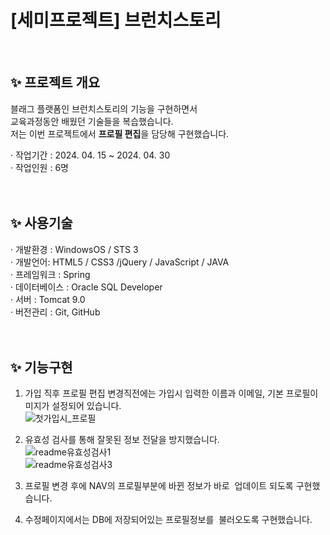 <html>
  <h1> [세미프로젝트] 브런치스토리</h1>
  <br>

  <h2>✨ 프로젝트 개요</h2>
  블래그 플랫폼인 브런치스토리의 기능을 구현하면서<br>
  교육과정동안 배웠던 기술들을 복습했습니다.<br>
  저는 이번 프로젝트에서  <strong>프로필 편집</strong>을 담당해 구현했습니다.

  · 작업기간 : 2024. 04. 15 ~ 2024. 04. 30<br>
  · 작업인원 : 6명
  <br><br><br>

  <h2>✨ 사용기술</h2>
  · 개발환경 : WindowsOS / STS 3 <br>
  · 개발언어: HTML5 / CSS3 /jQuery / JavaScript / JAVA<br>
  · 프레임워크 : Spring<br>
  · 데이터베이스 : Oracle SQL Developer<br>
  · 서버 : Tomcat 9.0<br>
  · 버전관리 : Git, GitHub
  <br><br><br>

  <h2>✨ 기능구현</h2>

  1. 가입 직후 프로필 편집 변경직전에는 가입시 입력한 이름과
이메일, 기본 프로필이미지가 설정되어 있습니다. <br>
![첫가입시_프로필](https://github.com/user-attachments/assets/faa05f52-9ab9-4065-9d52-ecb515420bd1)<br>

2. 유효성 검사를 통해 잘못된 정보 전달을 방지했습니다. <br>
![readme유효성검사1](https://github.com/user-attachments/assets/b11c4d02-ded7-42da-b606-5899544b70d1)<br>
![readme유효성검사3](https://github.com/user-attachments/assets/5587918d-f5eb-4edc-a705-8f2db17170a2)<br>
3. 프로필 변경 후에 NAV의 프로필부분에 바뀐 정보가 바로 
업데이트 되도록 구현했습니다. <br>
4. 수정페이지에서는 DB에 저장되어있는 프로필정보를 
불러오도록 구현했습니다. <br>




  
</html>


